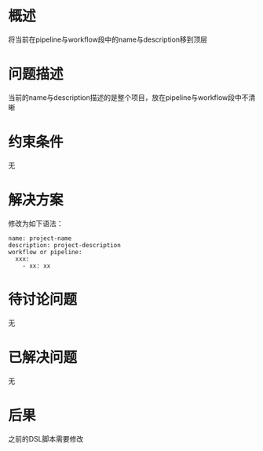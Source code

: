 

# 概述

将当前在pipeline与workflow段中的name与description移到顶层

# 问题描述

当前的name与description描述的是整个项目，放在pipeline与workflow段中不清晰

# 约束条件

无

# 解决方案

修改为如下语法：

```
name: project-name
description: project-description
workflow or pipeline:
  xxx:
    - xx: xx
```


# 待讨论问题

无

# 已解决问题

无

# 后果

之前的DSL脚本需要修改
